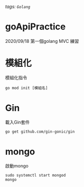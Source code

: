 ###### tags: `Golang`

# goApiPractice
2020/09/18
第一個golang MVC 練習

# 模組化
模組化指令
```
go mod init [模組名]
```

# Gin
載入Gin套件
```
go get github.com/gin-gonic/gin
```
# mongo
啟動mongo
```
sudo systemctl start mongod
mongo
```


